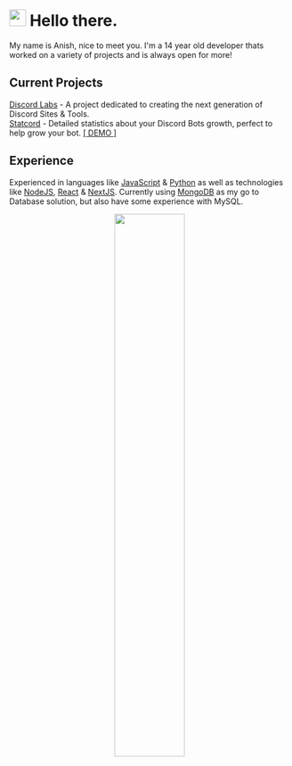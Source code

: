 <h1> <img src="https://emojis.slackmojis.com/emojis/images/1531849430/4246/blob-sunglasses.gif?1531849430" width="30"/> Hello there.</h1>
My name is Anish, nice to meet you. I'm a 14 year old developer thats worked on a variety of projects and is always open for more!

<h2>Current Projects</h2>
<a href="//discordlabs.org" target="_BLANK">Discord Labs</a> - A project dedicated to creating the next generation of Discord Sites & Tools.<br>
<a href="//statcord.com" target="_BLANK">Statcord</a> - Detailed statistics about your Discord Bots growth, perfect to help grow your bot. <a href="//beta.statcord.com/demo" target="_BLANK">[ DEMO ]</a>

<h2> Experience </h2>

Experienced in languages like [JavaScript](https://www.javascript.com/) & [Python](https://github.com/ArgonMod/ArgonMod) as well as technologies like [NodeJS](https://nodejs.org/), [React](https://reactjs.org/) & [NextJS](https://http://nextjs.org/). Currently using [MongoDB](https://www.mongodb.com/) as my go to Database solution, but also have some experience with MySQL.

<p align="center">
 <img width="50%" height="50%" src="https://github-readme-stats.vercel.app/api?username=anishanne&hide_border=true&show_icons=true&count_private=true&hide=stars&bg_color=000000&theme=dark" />
</p>
